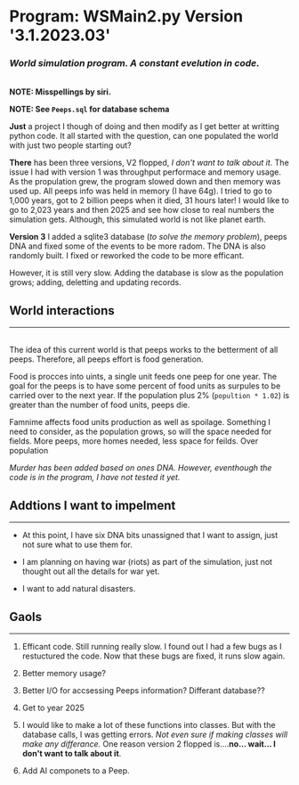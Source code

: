 # Program: WSMain2.py Version '3.1.2023.03'

### *World simulation program. A constant evelution in code.*
\
**NOTE: Misspellings by siri.**

**NOTE: See `Peeps.sql` for database schema**

**Just** a project I though of doing and then modify as I get better at
writting python code. It all started with the question, can one populated the world with just two people starting out?

**There** has been three versions, V2 flopped, *I don't want to talk about it*. The issue I had with version 1 was throughput performace and memory usage. As the propulation grew, the program slowed down and then memory was used up. All peeps info was held in memory (I have 64g). I tried to go to 1,000 years, got to 2 billion peeps when it died, 31 hours later! I would like to go to 2,023 years and then 2025 and see how close to real numbers the simulation gets. Although, this simulated world is not like planet earth.

**Version 3** I added a sqlite3 database (*to solve the memory problem*),
peeps DNA and fixed some of the events to be more radom. The DNA is also randomly built. I fixed or reworked the code to be more efficant. 

However, it is still very slow. Adding the database is slow as the population grows; adding, deletting and updating records.

## World interactions

---
\
The idea of this current world is that peeps works to the betterment of all peeps. Therefore, all peeps effort is food generation.

Food is procces into uints, a single unit feeds one peep for one year. The goal for the peeps is to have some percent of food units as surpules to be carried over to the next year. If the population plus 2% (`popultion * 1.02`) is greater than the number of food units, peeps die.

Famnime affects food units production as well as spoilage. Something I need to consider, as the population grows, so will the space needed for fields. More peeps, more homes needed, less space for feilds. Over population

*Murder has been added based on ones DNA. However, eventhough the code is in the program,
I have not tested it yet.*

## Addtions I want to impelment
---
- At this point, I have six DNA bits unassigned that I want to assign, just not sure what to use them for.

- I am planning on having war (riots) as part of the simulation, just not thought out all the details for war yet.

- I want to add natural disasters.

## Gaols
---

1) Efficant code. Still running really slow. I found out I had a few bugs as I restuctured the code. Now that these bugs are fixed, it runs slow again.

2) Better memory usage?

3) Better I/O for accsessing Peeps information? Differant database??

4) Get to year 2025

5) I would like to make a lot of
these functions into classes. But with the
database calls, I was getting errors. *Not even sure if making classes will make any differance.* One reason version 2 flopped is....**no... wait... I don't want to talk about it**.

6) Add AI componets to a Peep.
